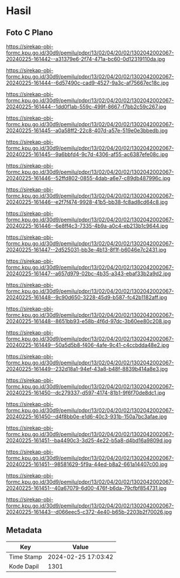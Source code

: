 # Hasil

## Foto C Plano

https://sirekap-obj-formc.kpu.go.id/30d9/pemilu/pdpr/13/02/04/20/02/1302042002067-20240225-161442--a31379e6-2f74-471a-bc60-0d12319110da.jpg

https://sirekap-obj-formc.kpu.go.id/30d9/pemilu/pdpr/13/02/04/20/02/1302042002067-20240225-161444--6d57490c-cad9-4527-9a3c-af75667ec18c.jpg

https://sirekap-obj-formc.kpu.go.id/30d9/pemilu/pdpr/13/02/04/20/02/1302042002067-20240225-161444--1dd0f1ab-559c-499f-8667-f7bb2c59c267.jpg

https://sirekap-obj-formc.kpu.go.id/30d9/pemilu/pdpr/13/02/04/20/02/1302042002067-20240225-161445--a0a58ff2-22c8-407d-a57e-519e0e3bbedb.jpg

https://sirekap-obj-formc.kpu.go.id/30d9/pemilu/pdpr/13/02/04/20/02/1302042002067-20240225-161445--9a6bbfd4-9c7d-4306-af55-ac6387efe08c.jpg

https://sirekap-obj-formc.kpu.go.id/30d9/pemilu/pdpr/13/02/04/20/02/1302042002067-20240225-161446--52ffd802-0855-4dab-a6e7-c89db487996c.jpg

https://sirekap-obj-formc.kpu.go.id/30d9/pemilu/pdpr/13/02/04/20/02/1302042002067-20240225-161446--e2f7f474-9928-41b5-bb38-fc8ad8cd64c8.jpg

https://sirekap-obj-formc.kpu.go.id/30d9/pemilu/pdpr/13/02/04/20/02/1302042002067-20240225-161446--6e8ff4c3-7335-4b9a-a0c4-eb213b1c9644.jpg

https://sirekap-obj-formc.kpu.go.id/30d9/pemilu/pdpr/13/02/04/20/02/1302042002067-20240225-161447--2d525031-bb3e-4b13-8f1f-b6046e7c2431.jpg

https://sirekap-obj-formc.kpu.go.id/30d9/pemilu/pdpr/13/02/04/20/02/1302042002067-20240225-161447--a657d979-02bc-4b35-a343-ebaf33b2a9d2.jpg

https://sirekap-obj-formc.kpu.go.id/30d9/pemilu/pdpr/13/02/04/20/02/1302042002067-20240225-161448--9c90d650-3228-45d9-b587-fc42b1182aff.jpg

https://sirekap-obj-formc.kpu.go.id/30d9/pemilu/pdpr/13/02/04/20/02/1302042002067-20240225-161448--8651bb93-e58b-4f6d-97dc-3b60ee80c208.jpg

https://sirekap-obj-formc.kpu.go.id/30d9/pemilu/pdpr/13/02/04/20/02/1302042002067-20240225-161449--50a5d5b8-f406-4afe-9c41-c4ccbdda48e2.jpg

https://sirekap-obj-formc.kpu.go.id/30d9/pemilu/pdpr/13/02/04/20/02/1302042002067-20240225-161449--232d18a1-94ef-43a8-b48f-8839b414a8e3.jpg

https://sirekap-obj-formc.kpu.go.id/30d9/pemilu/pdpr/13/02/04/20/02/1302042002067-20240225-161450--dc279337-d597-4174-81b1-9f6f70de8dc1.jpg

https://sirekap-obj-formc.kpu.go.id/30d9/pemilu/pdpr/13/02/04/20/02/1302042002067-20240225-161450--d4f8bb0e-e1d6-40c3-931b-150a7bc3afae.jpg

https://sirekap-obj-formc.kpu.go.id/30d9/pemilu/pdpr/13/02/04/20/02/1302042002067-20240225-161451--ba4490c3-3d25-4e22-b5a8-d4bd16a9809d.jpg

https://sirekap-obj-formc.kpu.go.id/30d9/pemilu/pdpr/13/02/04/20/02/1302042002067-20240225-161451--98581629-5f9a-44ed-b8a2-661a14407c00.jpg

https://sirekap-obj-formc.kpu.go.id/30d9/pemilu/pdpr/13/02/04/20/02/1302042002067-20240225-161451--40a67079-6d00-476f-b6da-79cfbf854731.jpg

https://sirekap-obj-formc.kpu.go.id/30d9/pemilu/pdpr/13/02/04/20/02/1302042002067-20240225-161443--d066eec5-c372-4e40-b65b-2203b2f70026.jpg


## Metadata

| Key        | Value               |
| ---------- | ------------------- |
| Time Stamp | 2024-02-25 17:03:42 |
| Kode Dapil | 1301                |



